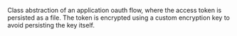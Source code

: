 Class abstraction of an application oauth flow, where the access token is persisted as a file. The token is encrypted using a custom encryption key to avoid persisting the key itself.